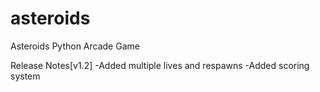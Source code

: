 # asteroids

Asteroids Python Arcade Game

Release Notes[v1.2]
-Added multiple lives and respawns
-Added scoring system